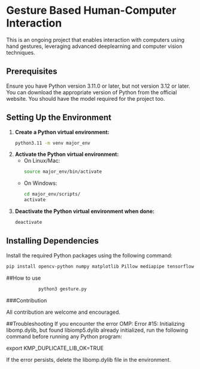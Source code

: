 # Gesture Based Human-Computer Interaction

This is an ongoing project that enables interaction with computers using hand gestures, leveraging advanced deeplearning and computer vision techniques.


## Prerequisites

Ensure you have Python version 3.11.0 or later, but not version 3.12 or later. You can download the appropriate version of Python from the official website.
You should have the model required for the project too.

## Setting Up the Environment

1. **Create a Python virtual environment:**
    ```bash 
    python3.11 -m venv major_env
    ```
2. **Activate the Python virtual environment:**
    - On Linux/Mac:
        ```bash 
        source major_env/bin/activate
        ```
    - On Windows:
        ```bash 
        cd major_env/scripts/
        activate
        ```
3. **Deactivate the Python virtual environment when done:**
    ```bash 
    deactivate
    ```

## Installing Dependencies

Install the required Python packages using the following command:

```bash 
pip install opencv-python numpy matplotlib Pillow mediapipe tensorflow PyAutoGUI rembg ultralytics supervision
```

##How to use

```bash
            python3 gesture.py
```
###Contribution

All contribution are welcome and encouraged.



##Troubleshooting
If you encounter the error OMP: Error #15: Initializing libomp.dylib, but found libiomp5.dylib already initialized, run the following command before running any Python program:

export KMP_DUPLICATE_LIB_OK=TRUE

If the error persists, delete the libomp.dylib file in the environment.
